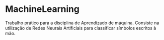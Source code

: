 # MachineLearning

Trabalho prático para a disciplina de Aprendizado de máquina. Consiste na utilização de Redes Neurais Artificiais para classificar símbolos escritos à mão.
